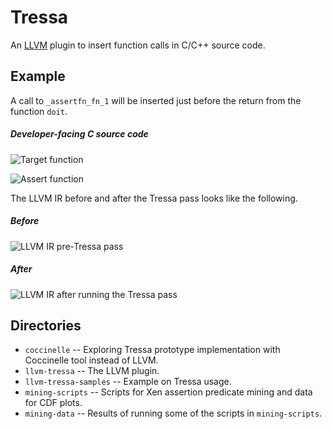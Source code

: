 # Tressa
An [LLVM](http://llvm.org/docs/GettingStarted.html) plugin to insert function calls in C/C++ source code.

## Example
A call to `_assertfn_fn_1` will be inserted just before the return from the function `doit`.

##### Developer-facing C source code

![Target function](https://github.com/miraleung/tressa/raw/master/screenshots/target-fn-c-src.png)

![Assert function](https://github.com/miraleung/tressa/raw/master/screenshots/assert-fn-c-src.png)

The LLVM IR before and after the Tressa pass looks like the following.

##### Before

![LLVM IR pre-Tressa pass](https://github.com/miraleung/tressa/raw/master/screenshots/target-fn-asm-before.png)

##### After
![LLVM IR after running the Tressa pass](https://github.com/miraleung/tressa/raw/master/screenshots/target-fn-asm-after.png)

## Directories
- `coccinelle` -- Exploring Tressa prototype implementation with Coccinelle tool instead of LLVM.
- `llvm-tressa` -- The LLVM plugin.
- `llvm-tressa-samples` -- Example on Tressa usage.
- `mining-scripts` -- Scripts for Xen assertion predicate mining and data for CDF plots.
- `mining-data` -- Results of running some of the scripts in `mining-scripts`.


